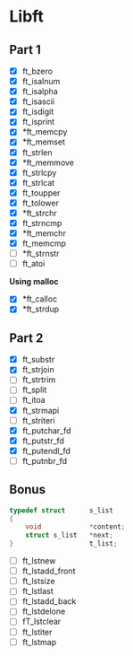 # Libft

## Part 1
- [x] ft_bzero
- [x] ft_isalnum
- [x] ft_isalpha
- [x] ft_isascii
- [x] ft_isdigit
- [x] ft_isprint
- [x] *ft_memcpy
- [x] *ft_memset
- [x] ft_strlen
- [x] *ft_memmove
- [x] ft_strlcpy
- [x] ft_strlcat
- [x] ft_toupper
- [x] ft_tolower
- [x] *ft_strchr
- [x] ft_strncmp
- [x] *ft_memchr
- [x] ft_memcmp
- [ ] *ft_strnstr
- [ ] ft_atoi

**Using malloc**
- [x] *ft_calloc
- [x] *ft_strdup

## Part 2
- [x] ft_substr
- [x] ft_strjoin
- [ ] ft_strtrim
- [ ] ft_split
- [ ] ft_itoa
- [x] ft_strmapi
- [ ] ft_striteri
- [x] ft_putchar_fd
- [x] ft_putstr_fd
- [x] ft_putendl_fd
- [ ] ft_putnbr_fd

## Bonus
```c
typedef struct      s_list
{
    void            *content;
    struct s_list   *next;
}                   t_list;
```
- [ ] ft_lstnew
- [ ] ft_lstadd_front
- [ ] ft_lstsize
- [ ] ft_lstlast
- [ ] ft_lstadd_back
- [ ] ft_lstdelone
- [ ] fT_lstclear
- [ ] ft_lstiter
- [ ] ft_lstmap